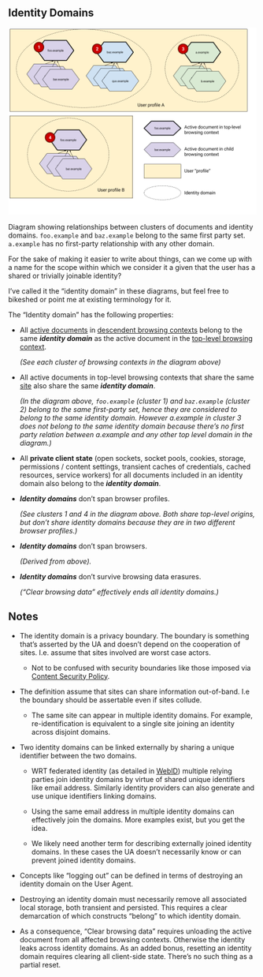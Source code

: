 ## Identity Domains

![Diagram of example identity domains described below](images/identity-domains.png)

Diagram showing relationships between clusters of documents and identity
domains. `foo.example` and `baz.example` belong to the same first party set.
`a.example` has no first-party relationship with any other domain.

For the sake of making it easier to write about things, can we come up with a
name for the scope within which we consider it a given that the user has a
shared or trivially joinable identity?

I’ve called it the “identity domain” in these diagrams, but feel free to
bikeshed or point me at existing terminology for it.

The “Identity domain” has the following properties:

*   All
    [active documents](https://html.spec.whatwg.org/multipage/browsers.html#active-document)
    in
    [descendent browsing contexts](https://html.spec.whatwg.org/multipage/browsers.html#list-of-the-descendant-browsing-contexts)
    belong to the same **_identity domain_** as the active document in the
    [top-level browsing context](https://html.spec.whatwg.org/multipage/browsers.html#top-level-browsing-context).

    _(See each cluster of browsing contexts in the diagram above)_

*   All active documents in top-level browsing contexts that share the same
    [site](https://html.spec.whatwg.org/multipage/webappapis.html#site) also
    share the same **_identity domain_**.

    _(In the diagram above, `foo.example` (cluster 1) and `baz.example` (cluster
    2) belong to the same first-party set, hence they are considered to belong
    to the same identity domain. However a.example in cluster 3 does not belong
    to the same identity domain because there’s no first party relation between
    a.example and any other top level domain in the diagram.)_

*   All **private client state** (open sockets, socket pools, cookies, storage,
    permissions / content settings, transient caches of credentials, cached
    resources, service workers) for all documents included in an identity domain
    also belong to the **_identity domain_**.

*   **_Identity domains_** don’t span browser profiles.

    _(See clusters 1 and 4 in the diagram above. Both share top-level origins,
    but don’t share identity domains because they are in two different browser
    profiles.)_

*   **_Identity domains_** don’t span browsers.

    _(Derived from above)._

*   **_Identity domains_** don’t survive browsing data erasures.

    _(“Clear browsing data” effectively ends all identity domains.)_

<!-- Footnotes themselves at the bottom. -->

## Notes

*   The identity domain is a privacy boundary. The boundary is something that’s
    asserted by the UA and doesn’t depend on the cooperation of sites. I.e.
    assume that sites involved are worst case actors.

    *   Not to be confused with security boundaries like those imposed via
        [Content Security Policy](https://developer.mozilla.org/en-US/docs/Web/HTTP/CSP).

*   The definition assume that sites can share information out-of-band. I.e the
    boundary should be assertable even if sites collude.

    *   The same site can appear in multiple identity domains. For example,
        re-identification is equivalent to a single site joining an identity
        across disjoint domains.

*   Two identity domains can be linked externally by sharing a unique identifier
    between the two domains.

    *   WRT federated identity (as detailed in
        [WebID](https://github.com/samuelgoto/WebID)) multiple relying parties
        join identity domains by virtue of shared unique identifiers like email
        address. Similarly identity providers can also generate and use unique
        identifiers linking domains.

    *   Using the same email address in multiple identity domains can
        effectively join the domains. More examples exist, but you get the idea.

    *   We likely need another term for describing externally joined identity
        domains. In these cases the UA doesn’t necessarily know or can prevent
        joined identity domains.

*   Concepts like “logging out” can be defined in terms of destroying an
    identity domain on the User Agent.

*   Destroying an identity domain must necessarily remove all associated local
    storage, both transient and persisted. This requires a clear demarcation of
    which constructs “belong” to which identity domain.

*   As a consequence, “Clear browsing data” requires unloading the active
    document from all affected browsing contexts. Otherwise the identity leaks
    across identity domains. As an added bonus, resetting an identity domain
    requires clearing all client-side state. There’s no such thing as a
    partial reset.
